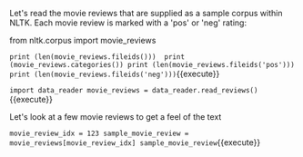 
Let's read the movie reviews that are supplied as a sample corpus within NLTK.
Each movie review is marked with a 'pos' or 'neg' rating:

from nltk.corpus import movie_reviews 
 
`print (len(movie_reviews.fileids())) 
print (movie_reviews.categories())
print (len(movie_reviews.fileids('pos')))
print (len(movie_reviews.fileids('neg')))`{{execute}}



`import data_reader
movie_reviews = data_reader.read_reviews()`{{execute}}

Let's look at a few movie reviews to get a feel of the text

`movie_review_idx = 123
sample_movie_review = movie_reviews[movie_review_idx]
sample_movie_review`{{execute}}

